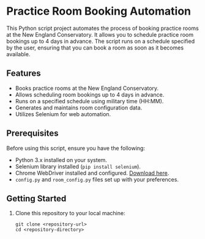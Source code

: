 # Practice Room Booking Automation

This Python script project automates the process of booking practice rooms at the New England Conservatory. It allows you to schedule practice room bookings up to 4 days in advance. The script runs on a schedule specified by the user, ensuring that you can book a room as soon as it becomes available.

## Features

- Books practice rooms at the New England Conservatory.
- Allows scheduling room bookings up to 4 days in advance.
- Runs on a specified schedule using military time (HH:MM).
- Generates and maintains room configuration data.
- Utilizes Selenium for web automation.

## Prerequisites

Before using this script, ensure you have the following:

- Python 3.x installed on your system.
- Selenium library installed (`pip install selenium`).
- Chrome WebDriver installed and configured. [Download here](https://chromedriver.chromium.org/downloads).
- `config.py` and `room_config.py` files set up with your preferences.

## Getting Started

1. Clone this repository to your local machine:

   ```shell
   git clone <repository-url>
   cd <repository-directory>
